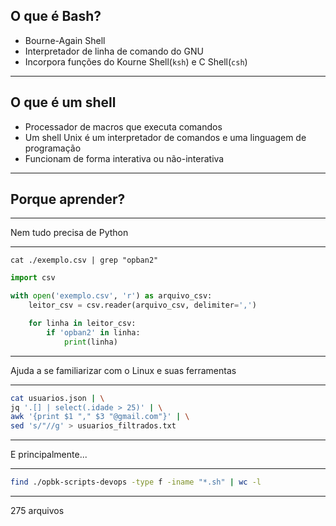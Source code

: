 ## O que é Bash?
<v-clicks>

 - Bourne-Again Shell
 - Interpretador de linha de comando do GNU <logos-gnu />
 - Incorpora funções do Kourne Shell(`ksh`) e C Shell(`csh`)

</v-clicks>

---

## O que é um shell
<v-clicks>

 - Processador de macros que executa comandos
 - Um shell Unix é um interpretador de comandos e uma linguagem de programação
 - Funcionam de forma interativa ou não-interativa

</v-clicks>

---

## Porque aprender?

---

Nem tudo precisa de Python

---

```shell
cat ./exemplo.csv | grep "opban2"
```

```python
import csv

with open('exemplo.csv', 'r') as arquivo_csv:
    leitor_csv = csv.reader(arquivo_csv, delimiter=',')

    for linha in leitor_csv:
        if 'opban2' in linha:
            print(linha)
```

---

Ajuda a se familiarizar com o Linux e suas ferramentas

---

```bash
cat usuarios.json | \
jq '.[] | select(.idade > 25)' | \
awk '{print $1 "," $3 "@gmail.com"}' | \
sed 's/"//g' > usuarios_filtrados.txt
```

---

E principalmente...

---

```bash
find ./opbk-scripts-devops -type f -iname "*.sh" | wc -l
```

---

275 arquivos
